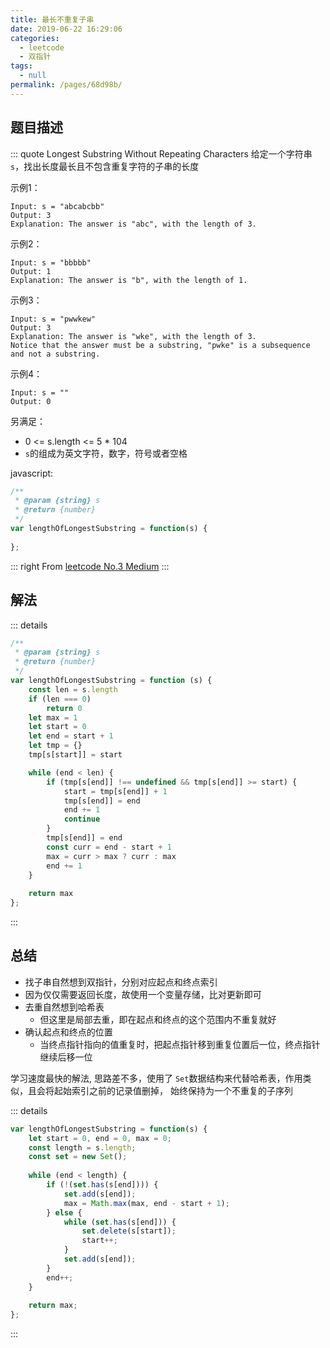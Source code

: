 ```yaml
---
title: 最长不重复子串
date: 2019-06-22 16:29:06
categories: 
  - leetcode
  - 双指针
tags: 
  - null
permalink: /pages/68d98b/
---
```

## 题目描述

::: quote Longest Substring Without Repeating Characters
给定一个字符串 `s`，找出长度最长且不包含重复字符的子串的长度

示例1：

``` 
Input: s = "abcabcbb"
Output: 3
Explanation: The answer is "abc", with the length of 3.
```

示例2：
```
Input: s = "bbbbb"
Output: 1
Explanation: The answer is "b", with the length of 1.
```

示例3：
```
Input: s = "pwwkew"
Output: 3
Explanation: The answer is "wke", with the length of 3.
Notice that the answer must be a substring, "pwke" is a subsequence and not a substring.
```

示例4：
```
Input: s = ""
Output: 0
```

另满足：
- 0 <= s.length <= 5 * 104
- `s`的组成为英文字符，数字，符号或者空格

javascript:
```js
/**
 * @param {string} s
 * @return {number}
 */
var lengthOfLongestSubstring = function(s) {
    
};
```

::: right
From [leetcode No.3 Medium](https://leetcode.com/problems/longest-substring-without-repeating-characters/)
:::

## 解法
::: details 
``` js
/**
 * @param {string} s
 * @return {number}
 */
var lengthOfLongestSubstring = function (s) {
    const len = s.length
    if (len === 0)
        return 0
    let max = 1
    let start = 0
    let end = start + 1
    let tmp = {}
    tmp[s[start]] = start

    while (end < len) {
        if (tmp[s[end]] !== undefined && tmp[s[end]] >= start) {
            start = tmp[s[end]] + 1
            tmp[s[end]] = end
            end += 1
            continue
        }
        tmp[s[end]] = end
        const curr = end - start + 1
        max = curr > max ? curr : max
        end += 1
    }
    
    return max
};
```
:::

## 总结
- 找子串自然想到双指针，分别对应起点和终点索引
- 因为仅仅需要返回长度，故使用一个变量存储，比对更新即可
- 去重自然想到哈希表
  - 但这里是局部去重，即在起点和终点的这个范围内不重复就好
- 确认起点和终点的位置
  - 当终点指针指向的值重复时，把起点指针移到重复位置后一位，终点指针继续后移一位


学习速度最快的解法, 思路差不多，使用了 `Set`数据结构来代替哈希表，作用类似，且会将起始索引之前的记录值删掉，
始终保持为一个不重复的子序列

::: details
```js
var lengthOfLongestSubstring = function(s) {
    let start = 0, end = 0, max = 0;
    const length = s.length;
    const set = new Set();
    
    while (end < length) {
        if (!(set.has(s[end]))) {
            set.add(s[end]);
            max = Math.max(max, end - start + 1);
        } else {
            while (set.has(s[end])) {
                set.delete(s[start]);
                start++;
            }
            set.add(s[end]);
        }
        end++;
    }
    
    return max;
};
```
:::